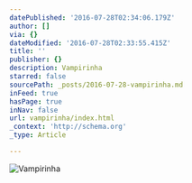 ```yaml
---
datePublished: '2016-07-28T02:34:06.179Z'
author: []
via: {}
dateModified: '2016-07-28T02:33:55.415Z'
title: ''
publisher: {}
description: Vampirinha
starred: false
sourcePath: _posts/2016-07-28-vampirinha.md
inFeed: true
hasPage: true
inNav: false
url: vampirinha/index.html
_context: 'http://schema.org'
_type: Article

---
```

![Vampirinha](https://imgflo.herokuapp.com/graph/vahj1ThiexotieMo/35dc317490c4f5524cc337bcd1cd069e/croprotate.jpg?cropheight=1761&cropwidth=1279&degrees=0&input=https%3A%2F%2Fthe-grid-user-content.s3-us-west-2.amazonaws.com%2Fc89ca133-b8b3-431a-9024-aed85e17eebf.jpg&x=0&y=0)